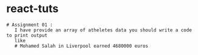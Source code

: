 # react-tuts
    # Assignment 01 :
       I have provide an array of atheletes data you should write a code to print output 
       like
       # Mohamed Salah in Liverpool earned 4680000 euros